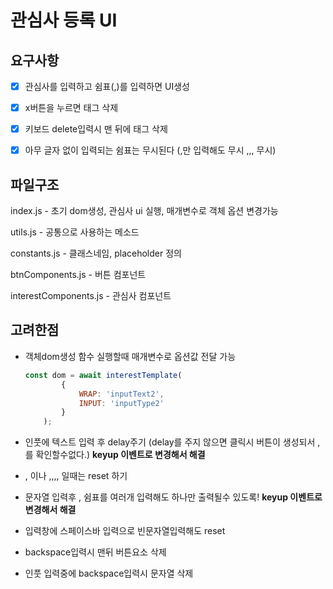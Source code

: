 # 관심사 등록 UI

## 요구사항

- [x] 관심사를 입력하고 쉼표(,)를 입력하면 UI생성

- [x] x버튼을 누르면 태그 삭제

- [x] 키보드 delete입력시 맨 뒤에 태그 삭제

- [x] 아무 글자 없이 입력되는 쉼표는 무시된다 (,만 입력해도 무시 ,,, 무시)


## 파일구조

index.js - 초기 dom생성, 관심사 ui 실행, 매개변수로 객체 옵션 변경가능

utils.js - 공통으로 사용하는 메소드 

constants.js - 클래스네임, placeholder 정의

btnComponents.js - 버튼 컴포넌트 

interestComponents.js - 관심사 컴포넌트



## 고려한점

- 객체dom생성 함수 실행할때 매개변수로 옵션값 전달 가능

  ```js
  const dom = await interestTemplate(
          {
              WRAP: 'inputText2',
              INPUT: 'inputType2'
          }
      );
  ```

- 인풋에 텍스트 입력 후 delay주기 
  (delay를 주지 않으면 클릭시 버튼이 생성되서 ,를 확인할수없다.)
  **keyup 이벤트로 변경해서 해결**

- , 이나 ,,,, 일때는 reset 하기

- 문자열 입력후 , 쉼표를 여러개 입력해도 하나만 출력될수 있도록!
  **keyup 이벤트로 변경해서 해결**

- 입력창에 스페이스바 입력으로 빈문자열입력해도 reset

- backspace입력시 맨뒤 버튼요소 삭제

- 인풋 입력중에 backspace입력시 문자열 삭제